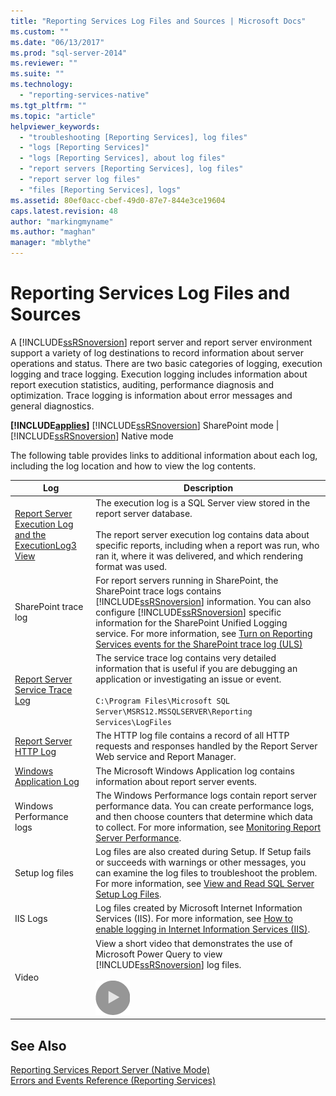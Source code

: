 ```yaml
---
title: "Reporting Services Log Files and Sources | Microsoft Docs"
ms.custom: ""
ms.date: "06/13/2017"
ms.prod: "sql-server-2014"
ms.reviewer: ""
ms.suite: ""
ms.technology: 
  - "reporting-services-native"
ms.tgt_pltfrm: ""
ms.topic: "article"
helpviewer_keywords: 
  - "troubleshooting [Reporting Services], log files"
  - "logs [Reporting Services]"
  - "logs [Reporting Services], about log files"
  - "report servers [Reporting Services], log files"
  - "report server log files"
  - "files [Reporting Services], logs"
ms.assetid: 80ef0acc-cbef-49d0-87e7-844e3ce19604
caps.latest.revision: 48
author: "markingmyname"
ms.author: "maghan"
manager: "mblythe"
---
```

# Reporting Services Log Files and Sources
  A [!INCLUDE[ssRSnoversion](../includes/ssrsnoversion-md.md)] report server and report server environment support a variety of log destinations to record information about server operations and status. There are two basic categories of logging, execution logging and trace logging. Execution logging includes information about report execution statistics, auditing, performance diagnosis and optimization. Trace logging is information about error messages and general diagnostics.  
  
 **[!INCLUDE[applies](../includes/applies-md.md)]**  [!INCLUDE[ssRSnoversion](../includes/ssrsnoversion-md.md)] SharePoint mode | [!INCLUDE[ssRSnoversion](../includes/ssrsnoversion-md.md)] Native mode  
  
 The following table provides links to additional information about each log, including the log location and how to view the log contents.  
  
|Log|Description|  
|---------|-----------------|  
|[Report Server Execution Log and the ExecutionLog3 View](../../2014/reporting-services/report-server-execution-log-and-the-executionlog3-view.md)|The execution log is a SQL Server view stored in the report server database.<br /><br /> The report server execution log contains data about specific reports, including when a report was run, who ran it, where it was delivered, and which rendering format was used.|  
|SharePoint trace log|For report servers running in SharePoint, the SharePoint trace logs contains [!INCLUDE[ssRSnoversion](../includes/ssrsnoversion-md.md)] information. You can also configure [!INCLUDE[ssRSnoversion](../includes/ssrsnoversion-md.md)] specific information for the SharePoint Unified Logging service. For more information, see [Turn on Reporting Services events for the SharePoint trace log &#40;ULS&#41;](../../2014/reporting-services/turn-on-reporting-services-events-for-the-sharepoint-trace-log-uls.md)|  
|[Report Server Service Trace Log](../../2014/reporting-services/report-server-service-trace-log.md)|The service trace log contains very detailed information that is useful if you are debugging an application or investigating an issue or event.<br /><br /> `C:\Program Files\Microsoft SQL Server\MSRS12.MSSQLSERVER\Reporting Services\LogFiles`|  
|[Report Server HTTP Log](../../2014/reporting-services/report-server-http-log.md)|The HTTP log file contains a record of all HTTP requests and responses handled by the Report Server Web service and Report Manager.|  
|[Windows Application Log](../../2014/reporting-services/windows-application-log.md)|The Microsoft Windows Application log contains information about report server events.|  
|Windows Performance logs|The Windows Performance logs contain report server performance data. You can create performance logs, and then choose counters that determine which data to collect. For more information, see [Monitoring Report Server Performance](../../2014/reporting-services/monitoring-report-server-performance.md).|  
|Setup log files|Log files are also created during Setup. If Setup fails or succeeds with warnings or other messages, you can examine the log files to troubleshoot the problem. For more information, see [View and Read SQL Server Setup Log Files](../../2014/sql-server/install/view-and-read-sql-server-setup-log-files.md).|  
|IIS Logs|Log files created by Microsoft Internet Information Services (IIS). For more information, see [How to enable logging in Internet Information Services (IIS)](http://support.microsoft.com/kb/313437).|  
|Video|View a short video that demonstrates the use of Microsoft Power Query to view [!INCLUDE[ssRSnoversion](../includes/ssrsnoversion-md.md)] log files.<br /><br /> ![view a video about Power Query and SSRS logs](../../2014/reporting-services/media/generic-video-thumbnail.png "view a video about Power Query and SSRS logs")|  
  
## See Also  
 [Reporting Services Report Server &#40;Native Mode&#41;](../../2014/reporting-services/reporting-services-report-server-native-mode.md)   
 [Errors and Events Reference &#40;Reporting Services&#41;](../../2014/reporting-services/errors-and-events-reference-reporting-services.md)  
  
  